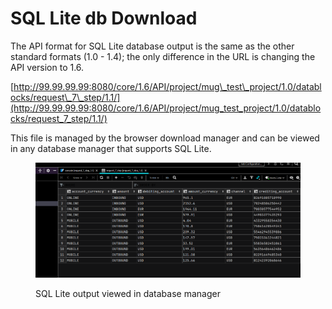 # SQL Lite db Download

The API format for SQL Lite database output is the same as the other standard formats (1.0 - 1.4); the only difference in the URL is changing the API version to 1.6.

&#x20;[http://99.99.99.99:8080/core/1.6/API/project/mug\_test\_project/1.0/datablocks/request\_7\_step/1.1/](http://99.99.99.99:8080/core/1.6/API/project/mug_test_project/1.0/datablocks/request_7_step/1.1/)

&#x20;This file is managed by the browser download manager and can be viewed in any database manager that supports SQL Lite.

&#x20;

<figure><img src="../../../../../../.gitbook/assets/image (26) (1).png" alt=""><figcaption><p>SQL Lite output viewed in database manager</p></figcaption></figure>
